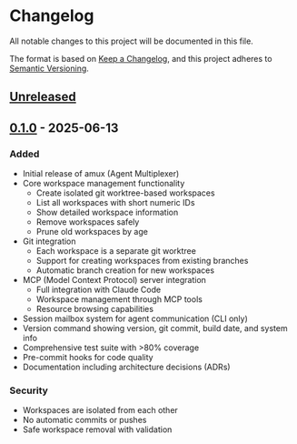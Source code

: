 # Changelog

All notable changes to this project will be documented in this file.

The format is based on [Keep a Changelog](https://keepachangelog.com/en/1.1.0/),
and this project adheres to [Semantic Versioning](https://semver.org/spec/v2.0.0.html).

## [Unreleased]

## [0.1.0] - 2025-06-13

### Added

- Initial release of amux (Agent Multiplexer)
- Core workspace management functionality
  - Create isolated git worktree-based workspaces
  - List all workspaces with short numeric IDs
  - Show detailed workspace information
  - Remove workspaces safely
  - Prune old workspaces by age
- Git integration
  - Each workspace is a separate git worktree
  - Support for creating workspaces from existing branches
  - Automatic branch creation for new workspaces
- MCP (Model Context Protocol) server integration
  - Full integration with Claude Code
  - Workspace management through MCP tools
  - Resource browsing capabilities
- Session mailbox system for agent communication (CLI only)
- Version command showing version, git commit, build date, and system info
- Comprehensive test suite with >80% coverage
- Pre-commit hooks for code quality
- Documentation including architecture decisions (ADRs)

### Security

- Workspaces are isolated from each other
- No automatic commits or pushes
- Safe workspace removal with validation

[unreleased]: https://github.com/choplin/amux/compare/v0.1.0...HEAD
[0.1.0]: https://github.com/choplin/amux/releases/tag/v0.1.0
